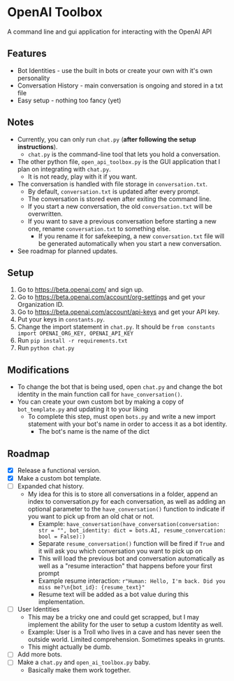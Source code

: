# OpenAI Toolbox
A command line and gui application for interacting with the OpenAI API

## Features
- Bot Identities - use the built in bots or create your own with it's own personality
- Conversation History - main conversation is ongoing and stored in a txt file
- Easy setup - nothing too fancy (yet)

## Notes
- Currently, you can only run ```chat.py``` (**after following the setup instructions**).
  - ```chat.py``` is the command-line tool that lets you hold a conversation.
- The other python file, ```open_api_toolbox.py``` is the GUI application that I plan on integrating with ```chat.py```.
  - It is not ready, play with it if you want.
- The conversation is handled with file storage in ```conversation.txt```.
  - By default, ```conversation.txt``` is updated after every prompt.
  - The conversation is stored even after exiting the command line.
  - If you start a new conversation, the old ```conversation.txt``` will be overwritten.
  - If you want to save a previous conversation before starting a new one, rename ```conversation.txt``` to something else.
    - If you rename it for safekeeping, a new ```conversation.txt``` file will be generated automatically when you start a new conversation.
- See roadmap for planned updates.

## Setup
1. Go to https://beta.openai.com/ and sign up.
2. Go to https://beta.openai.com/account/org-settings and get your Organization ID.
3. Go to https://beta.openai.com/account/api-keys and get your API key.
4. Put your keys in ```constants.py```.
5. Change the import statement in ```chat.py```. It should be ```from constants import OPENAI_ORG_KEY, OPENAI_API_KEY```
6. Run ```pip install -r requirements.txt```
7. Run ```python chat.py```


## Modifications
- To change the bot that is being used, open ```chat.py``` and change the bot identity in the main function call for ```have_conversation()```.
- You can create your own custom bot by making a copy of ```bot_template.py``` and updating it to your liking
  - To complete this step, must open ```bots.py``` and write a new import statement with your bot's name in order to access it as a bot identity.
    - The bot's name is the name of the dict


## Roadmap
- [x] Release a functional version.
- [x] Make a custom bot template.
- [ ] Expanded chat history. 
  - My idea for this is to store all conversations in a folder, append an index to conversation.py for each conversation, as well as adding an optional parameter to the ```have_conversation()``` function to indicate if you want to pick up from an old chat or not.
    - Example: ```have_conversation(have_conversation(conversation: str = "", bot_identity: dict = bots.AI, resume_convercation: bool = False):)``` 
    - Separate ```resume_conversation()``` function will be fired if ```True``` and it will ask you which conversation you want to pick up on
    - This will load the previous bot and conversation automatically as well as a "resume interaction" that happens before your first prompt
    - Example resume interaction: ```r"Human: Hello, I'm back. Did you miss me?\n{bot_id}: {resume_text}"```
    - Resume text will be added as a bot value during this implementation.
- [ ] User Identities
  - This may be a tricky one and could get scrapped, but I may implement the ability for the user to setup a custom Identity as well.
  - Example: User is a Troll who lives in a cave and has never seen the outside world. Limited comprehension. Sometimes speaks in grunts.
  - This might actually be dumb.
- [ ] Add more bots.
- [ ] Make a ```chat.py``` and ```open_ai_toolbox.py``` baby.
  - Basically make them work together.


